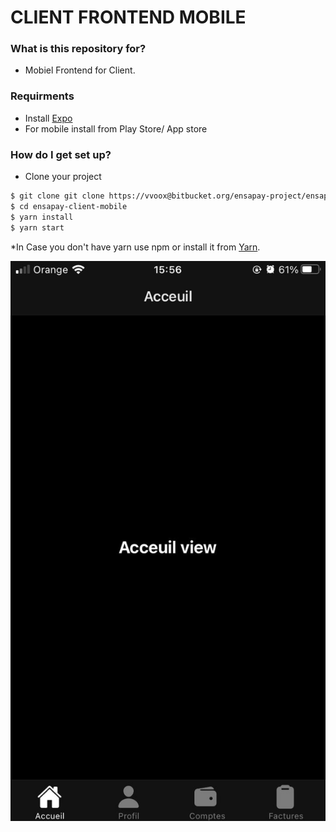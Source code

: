 # CLIENT FRONTEND MOBILE #


### What is this repository for? ###

* Mobiel Frontend for Client.

### Requirments ###
* Install [Expo](https://expo.io/)
* For mobile install from Play Store/ App store

### How do I get set up? ###

* Clone your project
```sh
$ git clone git clone https://vvoox@bitbucket.org/ensapay-project/ensapay-client-mobile.git
$ cd ensapay-client-mobile
$ yarn install
$ yarn start
```
*In Case you don't have yarn use npm or install it from [Yarn](https://classic.yarnpkg.com/en/docs/install/#debian-stable).


![Scheme](assets/images/screen.png)

